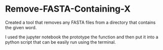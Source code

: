 # Remove-FASTA-Containing-X
Created a tool that removes any FASTA files from a directory that contains the given word. 

I used the jupyter notebook the prototype the function and then put it into a python script that 
can be easily run using the terminal.
